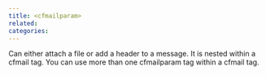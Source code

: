 ```yaml
---
title: <cfmailparam>
related:
categories:
---
```


Can either attach a file or add a header to a message. It is nested within a cfmail tag. You can
  use more than one cfmailparam tag within a cfmail tag.